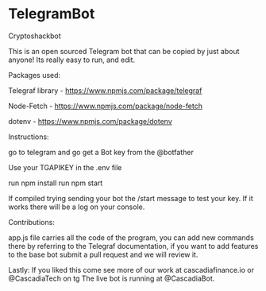# TelegramBot
Cryptoshackbot


This is an open sourced Telegram bot that can be copied by just about anyone!
Its really easy to run, and edit.


Packages used:

Telegraf library - https://www.npmjs.com/package/telegraf

Node-Fetch - https://www.npmjs.com/package/node-fetch

dotenv - https://www.npmjs.com/package/dotenv

Instructions: 

go to telegram and go get a Bot key from the @botfather

Use your TGAPIKEY in the .env file 

run npm install
run npm start

If compiled trying sending your bot the /start message to test your key. If it works there will be a log on your console. 

Contributions: 

app.js file carries all the code of the program, you can add new commands there by referring to the Telegraf documentation, if you want to add features to the base bot submit a pull request and we will review it. 


Lastly: If you liked this come see more of our work at cascadiafinance.io or @CascadiaTech on tg
The live bot is running at @CascadiaBot.